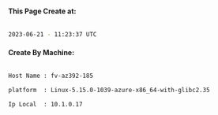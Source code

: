 
   
#### This Page Create at:

```bash

2023-06-21 - 11:23:37 UTC

```

#### Create By Machine:

```bash

Host Name : fv-az392-185

platform  : Linux-5.15.0-1039-azure-x86_64-with-glibc2.35

Ip Local  : 10.1.0.17

```

